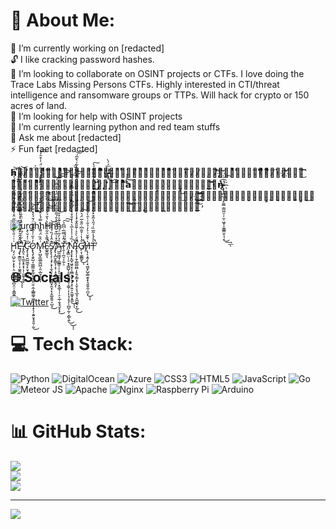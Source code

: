 # 💫 About Me:
🔭 I’m currently working on [redacted]<br>🔓 I like cracking password hashes.<br>👯 I’m looking to collaborate on OSINT projects or CTFs. I love doing the Trace Labs Missing Persons CTFs. Highly interested in CTI/threat intelligence and ransomware groups or TTPs. Will hack for crypto or 150 acres of land. <br>🤝 I’m looking for help with OSINT projects<br>🌱 I’m currently learning python and red team stuffs<br>💬 Ask me about [redacted]<br>⚡ Fun fact [redacted]

𝗵̕𝗲̷̶̸̸̡̇ͮ̈́̅̽ͩͣ̊ͨ̿͂͆͆́́̚̕͢͜𝗰ͭͤͪͪͤ̒ͧ̐́̄̈́̐̍̽͋̌̎́̍͒ͫͫ͑ͫͪ̚҉̡́́̕͟͞͏̸́́͜͏̷̵̴̀͢𝗼̾̄ͬͭ̾̀̒̈̓̐͌̔ͪ̽ͧ̅̑͛͑̾ͬ͛̀̑̉͌̈͒̍ͥ̑̓̀̚͞͏̶̷̴̸̵̧̢̡̨̧̛́̕͞͝͏̷̡҉͝𝗺̍ͮͪ̊̒̋̒̂̾̂͂̆̓̉͗̎ͣ̈͌ͤ̀ͥ͊̀̓͂̽̃͆͒ͥͨ̚͘͏̕͘͏̸̢̡̛̀͘͝҉̷̵̵̡́́̀͜͡͞𝗲ͯ̌̄͗̉̓̐ͥ̋̉ͩ̍̾ͭ̇ͣͪͮ̀̂͗̎̅̅̎̀̚͏̴̷̵̡̢̢̧̛̛́̀͘͜͜͜͝𝘀̷̧̨̢̨̛̛̐ͥ̎͐̐ͪ̌͌̄ͭ̆ͫ̃͋̀͘͝𝗮͝𝘁̴̶̶̴͇̗̳̭̮͈͙͇̗̪̻̖̖́̕͟͝͠͠ͅ𝗻̨͏̀҉̴̸̶̴̨̢̨̻̲̩̩̙͈̳̣͇͖̤̹̦̫̠͖͓͕͈͇̳̱̠̘͔̀͜͢͟͡͞͡ͅ𝗶̴̷̧̢̀͏̵̢̧̡̡̧̛̀͜͢͞҉̴̨͚̱͚̳̙͉͈̩͕̣͇̹̞̭̫̰̰͎͎̲̭̝̰͚̗̲̗̣̮̪̰̘̙́͢͝𝗴̴̷̶̨̨́́͘̕͘͘͜͟͟͢͡͝͡͡͠͡҉͍̣͕̟̻̞̟̞̲̫̱̹̦̳̝̳͇͓̬̪̰͉̻̮̠͈͈̲͓͇̰͉͜ͅ𝗵̸̡́̀͟҉҉̡̨̢̢̧̛͓͖͔͖̗̺̥̰̝͎̫͔̘̪̺̰̭̥͕̰̰͇͉̲̹͍́͢͠͞͝𝘁͘͢͏̸̴̧̬̙͍͇̩̱̺͖̖̼̮̭̥̥̕͟͞͝

![urghhHhh](https://camo.githubusercontent.com/39a6dcd8ca12269bedef74436b62f45a2f80ad6b9fd2bda5474837f1d4537a4a/68747470733a2f2f6d65646961322e67697068792e636f6d2f6d656469612f546f4d6a4770417a6d765957515957516e38512f67697068792e6769663f6369643d6563663035653437376d757a39706b616c6e6b6e757677646c61697434796c6b746c6b636d78397a75336f7361646267267269643d67697068792e676966)

Ḩ̷̡̛̗̤̺̹̬͕̙̟̖̤̰̘͔̖̠̤̪̞̤̜̞̳̬̳̰̝͉͑͑͑̎͛̑͊̋͂̏̈̋̈̊̔̐̄̇͌̂͋̿̄̋̀̋͗̇̃́͐͌̉̋̕͜͝ͅĘ̶̧̢̛̯͇̫̖͎̜͎͚̭̱̣̟̱̦͂̑̽̑͛͗̌̍̊͐͆̇̉̀̓̃͊̇̏̆̌̍͊̂̊̂̓̇̔̇͂̑̅͆̑͛͘̕͜ͅͅͅ ̸̡͈͉̣̖̼̫̝̥͙̹̩̜̫͚͕͍̣̀͛͋̈́͆̒͗̆͒̍̈̑̐͗̓͑̀̿̋̾͋̒̾̾͐̍̀̍̎́̊͘̚͝C̴̡̨̧̛̟̮̺͖̫͕̙̤̟̘̮̋͑̓̆̀̽O̷̢̢̡̧̬̺͔͚̫͇͈̞̲̩͍̰̯͍̤̯̣̼̝̲͇͚̦͖̩̥̙̩̟̖̦̯͍̮̟̥͈̦̰̓͐̋̍͐̅̌̄͌̈́̆́̒̽͒̓̕̕͜͝͝M̴̢̡̛̛̺̬̲̼̲̰̪̪̩͈̣̲̮̩̜͗̂̏̈́͌̒̍̀̿́̾̑̽͋̾̂̑̊͗̀͑͛̾̑̏̂̂̀͛̔̍̐̈́̇̍͒̄̓͘͠͝ͅͅE̷͚̭̲͈͉̽͌̔̑͋̍͂͋̀̔̆́̓͐̚͠͝S̸̨̢̨̧̛̜͉̟̖̞̩̱͉̞͙̹̮͇̪̟̱̤͓̙̗̯̲̱̱͈͕̺͉͊̑̾́̏̉̀̀̉̕͜͝ ̸̡̢̛̛͎̪̫̙͇̞̜̝̹̣̝͉̠̥̫̫̭̗̹̓̾̽͑̏͒̆̈́̌̀̍̑́̎̑͂̐̏̓͐̎̏̈́̍̂̊͆̄̈́͘͘͝͠͠͝͝Ą̴̲̰̰͖̘̠̳̳̦̦̜̙̠͉͍̞̱̩͙̮̲̖̹̜̠̖̲̹̱͓̘̬̙̟̏̉̓̅̈́̇̆̑̔͊͐̊̎͜͝T̴̯̜̜̪͉͕̼̦̠̍̂̾̿̅̇͆͆̉̕͠͠ ̸̧̛͓͇̤̣̦̠͙̩̳̺̖̝̱͙͖̘͈̣̹̳̜͔͎̦̘̩̥̗̦̲̺̩̰̹͔̻̖͍̀̄̓̍̍͑͜͜ͅͅŅ̵̡̧̛̛̟̝̪̟͖̖͓͔̼̻̟̬̗̠̞͙̹͍̠̭͚̝͙̱̼͗̏̉̇̾̾̅͛̔̒̐̊̀̔̋͆̈͆͑̓̅̑͛̿̆̈́̉̽̚͜͠͠͠ͅͅÌ̷̢̘̗̩̹̱̜̻͇̮̻͎̙͍̗͇͙̦͔̬̠̟̘̲̞̹̭̪͚͉̙̲̗̈́̀͐͛̇͊̎̂̐̽̾̓̓̒̄̾̈́́̔̑́͒̋̉̀͒͂̔̿̅̀͋̇̀̄̅́͘̚̚͜͝͝Ğ̸̛̛̙͔̜͇͇̬̍̔͗̌̐͆̇̋̐̅̈́͛̏̚̚͜͠ͅḨ̸̢̨͕͍̗̹͙͖̮̙̺̩͇̱̥̟͉͈͍̭̠̪̞̍͛͊̆͗͐̓̉̐͑̍̑̀͐̑̉̐͒͜͝ͅͅT̶̹̀͐́̾͂̅̏̇́̋̔̃͒̽͋̓̈́̎̋͌̿̆̔̓͐͗̓͂̌͊̎͊́͐̕̚̚͠

## 🌐 Socials:
[![Twitter](https://img.shields.io/badge/Twitter-%231DA1F2.svg?logo=Twitter&logoColor=white)](https://twitter.com/edmond_major) 

# 💻 Tech Stack:
![Python](https://img.shields.io/badge/python-3670A0?style=for-the-badge&logo=python&logoColor=ffdd54) ![DigitalOcean](https://img.shields.io/badge/DigitalOcean-%230167ff.svg?style=for-the-badge&logo=digitalOcean&logoColor=white) ![Azure](https://img.shields.io/badge/azure-%230072C6.svg?style=for-the-badge&logo=azure-devops&logoColor=white) ![CSS3](https://img.shields.io/badge/css3-%231572B6.svg?style=for-the-badge&logo=css3&logoColor=white) ![HTML5](https://img.shields.io/badge/html5-%23E34F26.svg?style=for-the-badge&logo=html5&logoColor=white) ![JavaScript](https://img.shields.io/badge/javascript-%23323330.svg?style=for-the-badge&logo=javascript&logoColor=%23F7DF1E) ![Go](https://img.shields.io/badge/go-%2300ADD8.svg?style=for-the-badge&logo=go&logoColor=white) ![Meteor JS](https://img.shields.io/badge/meteorjs-%23d74c4c.svg?style=for-the-badge&logo=meteor&logoColor=white) ![Apache](https://img.shields.io/badge/apache-%23D42029.svg?style=for-the-badge&logo=apache&logoColor=white) ![Nginx](https://img.shields.io/badge/nginx-%23009639.svg?style=for-the-badge&logo=nginx&logoColor=white) ![Raspberry Pi](https://img.shields.io/badge/-RaspberryPi-C51A4A?style=for-the-badge&logo=Raspberry-Pi) ![Arduino](https://img.shields.io/badge/-Arduino-00979D?style=for-the-badge&logo=Arduino&logoColor=white)
# 📊 GitHub Stats:
![](https://github-readme-stats.vercel.app/api?username=spmedia&theme=dark&hide_border=false&include_all_commits=false&count_private=true)<br/>
![](https://github-readme-streak-stats.herokuapp.com/?user=spmedia&theme=dark&hide_border=false)<br/>
![](https://github-readme-stats.vercel.app/api/top-langs/?username=spmedia&theme=dark&hide_border=false&include_all_commits=false&count_private=true&layout=compact)

---
[![](https://visitcount.itsvg.in/api?id=spmedia&icon=0&color=0)](https://visitcount.itsvg.in)
